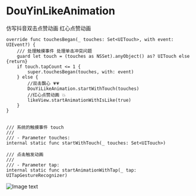 # DouYinLikeAnimation
仿写抖音双击点赞动画  红心点赞动画 

    override func touchesBegan(_ touches: Set<UITouch>, with event: UIEvent?) {
        /// 处理触摸事件 处理单击冲突问题
        guard let touch = (touches as NSSet).anyObject() as? UITouch else {return}
        if touch.tapCount <= 1 {
            super.touchesBegan(touches, with: event)
        } else {
            //双击飘心 💗💗
            DouYiLikeAnimation.startWithTouch(touches)
            //红心点赞动画 💥 
            likeView.startAnimationWithIsLike(true)
        }
    }
    
    
    /// 系统的触摸事件 touch
    ///
    /// - Parameter touches:
    internal static func startWithTouch(_ touches: Set<UITouch>)

    /// 点击触发动画
    ///
    /// - Parameter tap:
    internal static func startAnimationWithTap(_ tap: UITapGestureRecognizer)
   
![Image text](https://github.com/sinorychan/DouYinLikeAnimation/blob/master/love.gif)
